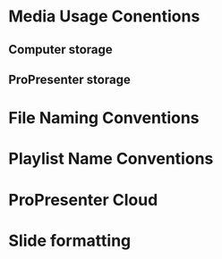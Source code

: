 <!-- TITLE: Standards -->
<!-- SUBTITLE: A quick summary of Standards -->

# Media Usage Conentions
## Computer storage
## ProPresenter storage
# File Naming Conventions
# Playlist Name Conventions
# ProPresenter Cloud
# Slide formatting